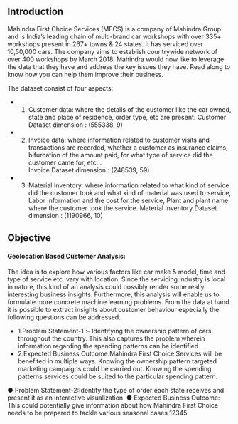 
## Introduction
Mahindra First Choice Services (MFCS) is a company of Mahindra Group and is India’s leading chain of multi-brand car workshops with over 335+ workshops present in 267+ towns & 24 states. It has serviced over 10,50,000 cars. The company aims to establish countrywide network of over 400 workshops by March 2018. Mahindra would now like to leverage the data that they have and address the key issues they have. Read along to know how you can help them improve their business.

The dataset consist of four aspects:

* 1. Customer data: where the details of the customer like the car owned, state and place of residence, order type, etc are present. 
     Customer Dataset dimension : (555338, 9)
* 2. Invoice data: where information related to customer visits and transactions are recorded, whether a customer as insurance claims, bifurcation of the amount paid, for what
     type of service did the customer came for, etc...   
     Invoice Dataset dimension : (248539, 59)
     
* 3. Material Inventory: where information related to what kind of service did the customer took and what kind of material was used to service, Labor information and the cost for the service, Plant and plant name where the customer took the service.
    Material Inventory Dataset dimension : (1190966, 10)


## Objective 
#### Geolocation Based Customer Analysis:
The idea is to explore how various factors like car make & model, time and type of service etc. vary with location. Since the servicing industry is local in nature, this kind of an analysis could possibly render some really interesting business insights. Furthermore, this analysis will enable us to formulate more concrete machine learning problems. 
From the data at hand it is possible to extract insights about customer behaviour especially the following questions can be addressed.

 * 1.Problem Statement-1 :- Identifying the ownership pattern of cars throughout the country. This also captures the problem wherein information regarding the spending patterns can be identified.
 * 2.Expected Business Outcome​:​Mahindra First Choice Services will be benefited in multiple ways. Knowing the ownership pattern targeted marketing campaigns could be carried out. Knowing the spending patterns services could be suited to the particular spending pattern.  
 
 

 
 
● Problem Statement-2:​Identify the type of order each state receives and present it as an interactive visualization. ● Expected Business Outcome​: 
​This could potentially give information about how Mahindra First Choice needs to be prepared to tackle various seasonal cases 12345
 
